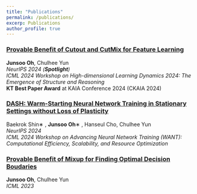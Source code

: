 ```yaml
---
title: "Publications"
permalink: /publications/
excerp: Publications
author_profile: true
---
```

###  [Provable Benefit of Cutout and CutMix for Feature Learning](https://arxiv.org/abs/2410.23672) 
 **Junsoo Oh**, Chulhee Yun <br> *NeurIPS 2024 (__Spotlight__)* <br>*ICML 2024 Workshop on High-dimensional Learning Dynamics 2024: The Emergence of Structure and Reasoning* <br> __KT Best Paper Award__ at KAIA Conference 2024 (CKAIA 2024)
###  [DASH: Warm-Starting Neural Network Training in Stationary Settings without Loss of Plasticity](https://arxiv.org/abs/2410.23495)
Baekrok Shin∗ , **Junsoo Oh**∗ , Hanseul Cho, Chulhee Yun <br>
*NeurIPS 2024* <br>
*ICML 2024 Workshop on Advancing Neural Network Training (WANT): Computational Efficiency, Scalability, and Resource Optimization*
###  [Provable Benefit of Mixup for Finding Optimal Decision Boudaries](https://proceedings.mlr.press/v202/oh23a.html)
**Junsoo Oh**, Chulhee Yun <br>*ICML 2023*

